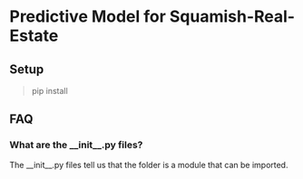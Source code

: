 # Predictive Model for Squamish-Real-Estate

## Setup

> pip install

## FAQ

### What are the \_\_init\_\_.py files?

The \_\_init\_\_.py files tell us that the folder is a module that can be imported.
